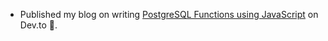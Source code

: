 ---
---

- Published my blog on writing [PostgreSQL Functions using JavaScript](https://dev.to/chiubaca/using-javascript-to-write-postgresql-functions-1ac) on Dev.to 🎉.
